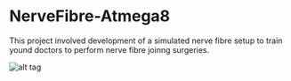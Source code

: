 # NerveFibre-Atmega8

This project involved development of a simulated nerve fibre setup to train yound doctors to perform nerve fibre joinng surgeries.

![alt tag](https://cloud.githubusercontent.com/assets/17017579/16178925/edd2efea-3623-11e6-9ac3-769e7f5c051e.jpg)
